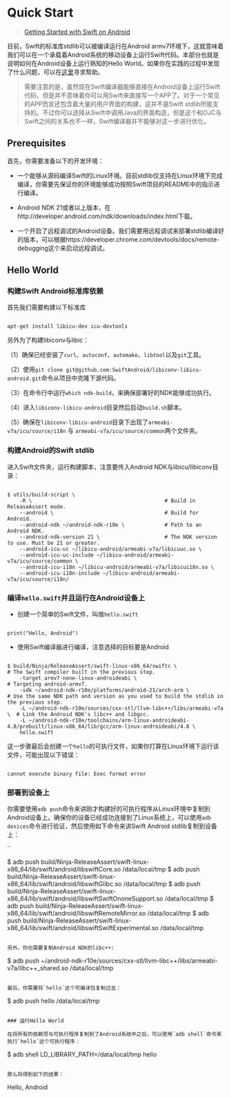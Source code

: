 # Quick Start

> [Getting Started with Swift on Android](https://github.com/apple/swift/blob/master/docs/Android.md)



目前，Swift的标准库stdlib可以被编译运行在Android armv7环境下，这就意味着我们可以在一个承载着Android系统的移动设备上运行Swift代码。本部分也就是说明如何在Android设备上运行熟知的Hello World。如果你在实践的过程中发现了什么问题，可以在[这里](https://bugs.swift.org/)寻求帮助。

> 需要注意的是，虽然现在Swift编译器能够直接在Android设备上运行Swift代码，但是并不意味着你可以用Swift来直接写一个APP了。对于一个常见的APP而言还包含着大量的用户界面的构建，这并不是Swift stdlib所能支持的。不过你可以选择从Swift中调用Java的界面构造，但是这个和OJC与Swift之间的关系也不一样，Swift编译器并不能够对这一步进行优化。



## Prerequisites

首先，你需要准备以下的开发环境：

- 一个能够从源码编译Swift的Linux环境。目前stdlib仅支持在Linux环境下完成编译，你需要先保证你的环境能够成功按照Swift项目的README中的指示进行编译。

- Android NDK 21或者以上版本，在http://developer.android.com/ndk/downloads/index.html下载。

- 一个开启了远程调试的Android设备。我们需要用远程调试来部署stdlib编译好的版本，可以根据https://developer.chrome.com/devtools/docs/remote-debugging这个来启动远程调试。



## Hello World

### 构建Swift Android标准库依赖

首先我们需要构建以下标准库

```

apt-get install libicu-dev icu-devtools

```

另外为了构建libiconv与libic：

（1）确保已经安装了`curl`、`autoconf`、`automake`、`libtool`以及`git`工具。

（2）使用`git clone git@github.com:SwiftAndroid/libiconv-libicu-android.git`命令从项目中克隆下源代码。

（3）在命令行中运行`which ndk-build`，来确保部署好的NDK能够成功执行。

（4）进入`libiconv-libicu-android`目录然后启动`build.sh`脚本。

（5）确保在`libiconv-libicu-android`目录下出现了`armeabi-v7a/icu/source/i18n` 与 `armeabi-v7a/icu/source/common`两个文件夹。

### 构建Android的Swift stdlib

进入Swift文件夹，运行构建脚本，注意要传入Android NDK与libicu/libiconv目录：

```

$ utils/build-script \
    -R \                                           # Build in ReleaseAssert mode.
    --android \                                    # Build for Android.
    --android-ndk ~/android-ndk-r10e \             # Path to an Android NDK.
    --android-ndk-version 21 \                     # The NDK version to use. Must be 21 or greater.
    --android-icu-uc ~/libicu-android/armeabi-v7a/libicuuc.so \
    --android-icu-uc-include ~/libicu-android/armeabi-v7a/icu/source/common \
    --android-icu-i18n ~/libicu-android/armeabi-v7a/libicui18n.so \
    --android-icu-i18n-include ~/libicu-android/armeabi-v7a/icu/source/i18n/
```

### 编译`hello.swift`并且运行在Android设备上

- 创建一个简单的Swift文件，叫做`hello.swift`

```

print("Hello, Android")
```

- 使用Swift编译器进行编译，注意选择的目标要是Android

```

$ build/Ninja/ReleaseAssert/swift-linux-x86_64/swiftc \                   # The Swift compiler built in the previous step.
    -target armv7-none-linux-androideabi \                                # Targeting android-armv7.
    -sdk ~/android-ndk-r10e/platforms/android-21/arch-arm \               # Use the same NDK path and version as you used to build the stdlib in the previous step.
    -L ~/android-ndk-r10e/sources/cxx-stl/llvm-libc++/libs/armeabi-v7a \  # Link the Android NDK's libc++ and libgcc.
    -L ~/android-ndk-r10e/toolchains/arm-linux-androideabi-4.8/prebuilt/linux-x86_64/lib/gcc/arm-linux-androideabi/4.8 \
    hello.swift
```

这一步骤最后会创建一个`hello`的可执行文件，如果你打算在Linux环境下运行该文件，可能出现以下错误：

```

cannot execute binary file: Exec format error
```

### 部署到设备上

你需要使用`adb push`命令来讲刚才构建好的可执行程序从Linux环境中复制到Android设备上。确保你的设备已经成功连接到了Linux系统上，可以使用`adb devices`命令进行验证，然后使用如下命令来讲Swift Android stdlib复制到设备上：

``

$ adb push build/Ninja-ReleaseAssert/swift-linux-x86_64/lib/swift/android/libswiftCore.so /data/local/tmp
$ adb push build/Ninja-ReleaseAssert/swift-linux-x86_64/lib/swift/android/libswiftGlibc.so /data/local/tmp
$ adb push build/Ninja-ReleaseAssert/swift-linux-x86_64/lib/swift/android/libswiftSwiftOnoneSupport.so /data/local/tmp
$ adb push build/Ninja-ReleaseAssert/swift-linux-x86_64/lib/swift/android/libswiftRemoteMirror.so /data/local/tmp
$ adb push build/Ninja-ReleaseAssert/swift-linux-x86_64/lib/swift/android/libswiftSwiftExperimental.so /data/local/tmp
```

另外，你也需要复制Android NDK的libc++:

```

$ adb push ~/android-ndk-r10e/sources/cxx-stl/llvm-libc++/libs/armeabi-v7a/libc++_shared.so /data/local/tmp
```

最后，你需要将`hello`这个可编译包复制过去：

```

$ adb push hello /data/local/tmp
```

### 运行Hello World

在将所有的依赖项与可执行程序复制到了Android系统中之后，可以使用`adb shell`命令来执行`hello`这个可执行程序：

```

$ adb shell LD_LIBRARY_PATH=/data/local/tmp hello
```

那么将得到如下的结果：

```

Hello, Android
```





































